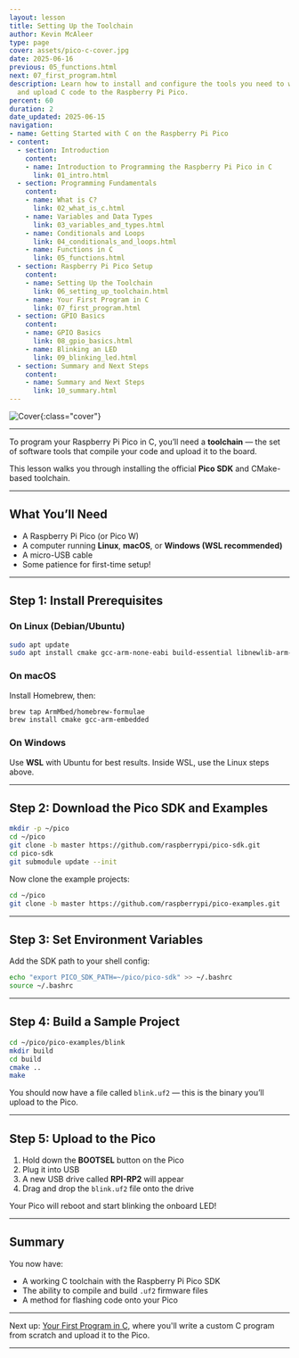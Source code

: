 ```yaml
---
layout: lesson
title: Setting Up the Toolchain
author: Kevin McAleer
type: page
cover: assets/pico-c-cover.jpg
date: 2025-06-16
previous: 05_functions.html
next: 07_first_program.html
description: Learn how to install and configure the tools you need to write, compile,
  and upload C code to the Raspberry Pi Pico.
percent: 60
duration: 2
date_updated: 2025-06-15
navigation:
- name: Getting Started with C on the Raspberry Pi Pico
- content:
  - section: Introduction
    content:
    - name: Introduction to Programming the Raspberry Pi Pico in C
      link: 01_intro.html
  - section: Programming Fundamentals
    content:
    - name: What is C?
      link: 02_what_is_c.html
    - name: Variables and Data Types
      link: 03_variables_and_types.html
    - name: Conditionals and Loops
      link: 04_conditionals_and_loops.html
    - name: Functions in C
      link: 05_functions.html
  - section: Raspberry Pi Pico Setup
    content:
    - name: Setting Up the Toolchain
      link: 06_setting_up_toolchain.html
    - name: Your First Program in C
      link: 07_first_program.html
  - section: GPIO Basics
    content:
    - name: GPIO Basics
      link: 08_gpio_basics.html
    - name: Blinking an LED
      link: 09_blinking_led.html
  - section: Summary and Next Steps
    content:
    - name: Summary and Next Steps
      link: 10_summary.html
---
```



![Cover](assets/pico-c-cover.jpg){:class="cover"}

---

To program your Raspberry Pi Pico in C, you’ll need a **toolchain** — the set of software tools that compile your code and upload it to the board.

This lesson walks you through installing the official **Pico SDK** and CMake-based toolchain.

---

## What You’ll Need

- A Raspberry Pi Pico (or Pico W)
- A computer running **Linux**, **macOS**, or **Windows (WSL recommended)**
- A micro-USB cable
- Some patience for first-time setup!

---

## Step 1: Install Prerequisites

### On Linux (Debian/Ubuntu)

```bash
sudo apt update
sudo apt install cmake gcc-arm-none-eabi build-essential libnewlib-arm-none-eabi git
````

### On macOS

Install Homebrew, then:

```bash
brew tap ArmMbed/homebrew-formulae
brew install cmake gcc-arm-embedded
```

### On Windows

Use **WSL** with Ubuntu for best results. Inside WSL, use the Linux steps above.

---

## Step 2: Download the Pico SDK and Examples

```bash
mkdir -p ~/pico
cd ~/pico
git clone -b master https://github.com/raspberrypi/pico-sdk.git
cd pico-sdk
git submodule update --init
```

Now clone the example projects:

```bash
cd ~/pico
git clone -b master https://github.com/raspberrypi/pico-examples.git
```

---

## Step 3: Set Environment Variables

Add the SDK path to your shell config:

```bash
echo "export PICO_SDK_PATH=~/pico/pico-sdk" >> ~/.bashrc
source ~/.bashrc
```

---

## Step 4: Build a Sample Project

```bash
cd ~/pico/pico-examples/blink
mkdir build
cd build
cmake ..
make
```

You should now have a file called `blink.uf2` — this is the binary you’ll upload to the Pico.

---

## Step 5: Upload to the Pico

1. Hold down the **BOOTSEL** button on the Pico
2. Plug it into USB
3. A new USB drive called **RPI-RP2** will appear
4. Drag and drop the `blink.uf2` file onto the drive

Your Pico will reboot and start blinking the onboard LED!

---

## Summary

You now have:

* A working C toolchain with the Raspberry Pi Pico SDK
* The ability to compile and build `.uf2` firmware files
* A method for flashing code onto your Pico

---

Next up: [Your First Program in C](07_first_program), where you'll write a custom C program from scratch and upload it to the Pico.

---
